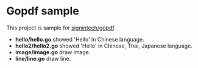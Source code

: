 Gopdf sample
===
This project is sample for [signintech/gopdf](https://github.com/signintech/gopdf).

- <b>hello/hello.go</b> showed 'Hello' in Chinese language.
- <b>hello2/hello2.go</b> showed 'Hello' in Chinese, Thai, Japanese language.
- <b>image/image.go</b> draw image.
- <b>line/line.go</b> draw line.
